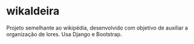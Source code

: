 # wikaldeira
Projeto semelhante ao wikipédia, desenvolvido com objetivo de auxiliar a organização de lores. Usa Django e Bootstrap.
